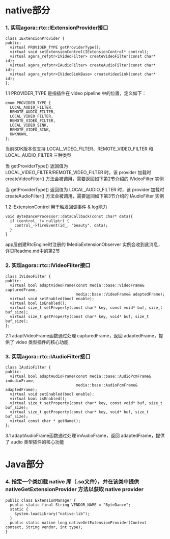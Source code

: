 # native部分
### 1. 实现agora::rtc::IExtensionProvider接口
```
class IExtensionProvider {
public:
  virtual PROVIDER_TYPE getProviderType();
  virtual void setExtensionControl(IExtensionControl* control);
  virtual agora_refptr<IVideoFilter> createVideoFilter(const char* id);
  virtual agora_refptr<IAudioFilter> createAudioFilter(const char* id);
  virtual agora_refptr<IVideoSinkBase> createVideoSink(const char* id);
};
```

1.1 PROVIDER_TYPE 是指插件在 video pipeline 中的位置，定义如下：
```
enum PROVIDER_TYPE {
  LOCAL_AUDIO_FILTER,
  REMOTE_AUDIO_FILTER,
  LOCAL_VIDEO_FILTER,
  REMOTE_VIDEO_FILTER,
  LOCAL_VIDEO_SINK,
  REMOTE_VIDEO_SINK,
  UNKNOWN,
};
```

当前SDK版本仅支持 LOCAL_VIDEO_FILTER、REMOTE_VIDEO_FILTER 和 LOCAL_AUDIO_FILTER 三种类型

当 getProviderType() 返回值为 LOCAL_VIDEO_FILTER/REMOTE_VIDEO_FILTER 时，该 provider 加载时 createVideoFilter() 方法会被调用，需要返回如下第2节介绍的 IVideoFilter 实例

当 getProviderType() 返回值为 LOCAL_AUDIO_FILTER 时，该 provider 加载时 createAudioFilter() 方法会被调用，需要返回如下第3节介绍的 IAudioFilter 实例

1.2 IExtensionControl 用于触发回调事件 & log能力
```
void ByteDanceProcessor::dataCallback(const char* data){
  if (control_ != nullptr) {
	control_->fireEvent(id_, "beauty", data);	
  }
}
```
app层创建RtcEngine时注册的 IMediaExtensionObserver 实例会收到此消息，详见Readme.md中的第2节

### 2. 实现agora::rtc::IVideoFilter接口

```
class IVideoFilter {
public:
  virtual bool adaptVideoFrame(const media::base::VideoFrame& capturedFrame,
                               media::base::VideoFrame& adaptedFrame);
  virtual void setEnabled(bool enable);
  virtual bool isEnabled();
  virtual size_t setProperty(const char* key, const void* buf, size_t buf_size);
  virtual size_t getProperty(const char* key, void* buf, size_t buf_size);
};
```

2.1 adaptVideoFrame函数通过处理 capturedFrame，返回 adaptedFrame，提供了 video 类型插件的核心功能

### 3. 实现agora::rtc::IAudioFilter接口

```
class IAudioFilter {
public:
  virtual bool adaptAudioFrame(const media::base::AudioPcmFrame& inAudioFrame,
                               media::base::AudioPcmFrame& adaptedFrame);
  virtual void setEnabled(bool enable);
  virtual bool isEnabled();
  virtual size_t setProperty(const char* key, const void* buf, size_t buf_size);
  virtual size_t getProperty(const char* key, void* buf, size_t buf_size);
  virtual const char * getName();
};
```

3.1 adaptAudioFrame函数通过处理 inAudioFrame，返回 adaptedFrame，提供了 audio 类型插件的核心功能

# Java部分
### 4. 指定一个类加载 native 库（.so文件），并在该类中提供 nativeGetExtensionProvider 方法以获取 native provider
```
public class ExtensionManager {
  public static final String VENDOR_NAME = "ByteDance";
  static {
	System.loadLibrary("native-lib");
  }
  public static native long nativeGetExtensionProvider(Context context, String vendor, int type);
}
```
